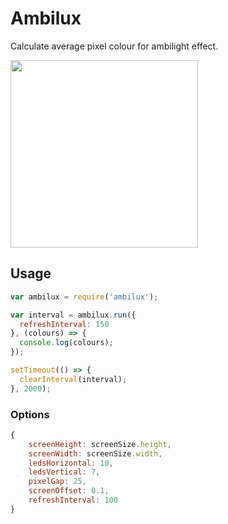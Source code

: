 # Ambilux

Calculate average pixel colour for ambilight effect.

<img src="http://i.imgur.com/H7b5Miy.jpg" width="300px">

## Usage

```js
var ambilux = require('ambilux');

var interval = ambilux.run({
  refreshInterval: 150
}, (colours) => {
  console.log(colours);
});

setTimeout(() => {
  clearInterval(interval);
}, 2000);
```

### Options

```js
{
	screenHeight: screenSize.height,
	screenWidth: screenSize.width,
	ledsHorizontal: 10,
	ledsVertical: 7,
	pixelGap: 25,
	screenOffset: 0.1,
	refreshInterval: 100
}
```
